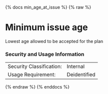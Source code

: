 {% docs min_age_at_issue %}
{% raw %}

<a name="min_age_at_issue"></a>
# Minimum issue age 

Lowest age allowed to be accepted for the plan

### Security and Usage Information
|     |     |
| --- | --- |
| Security Classification: | Internal |
| Usage Requirement:       | Deidentified |

{% endraw %}
{% enddocs %}